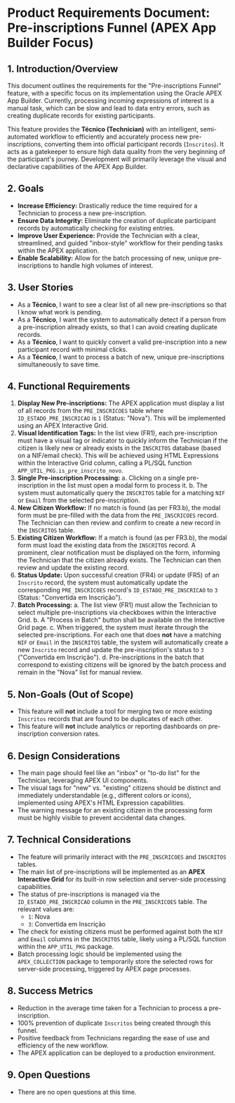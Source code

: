 # Product Requirements Document: Pre-inscriptions Funnel (APEX App Builder Focus)

## 1. Introduction/Overview

This document outlines the requirements for the "Pre-inscriptions Funnel" feature, with a specific focus on its implementation using the Oracle APEX App Builder. Currently, processing incoming expressions of interest is a manual task, which can be slow and lead to data entry errors, such as creating duplicate records for existing participants.

This feature provides the **Técnico (Technician)** with an intelligent, semi-automated workflow to efficiently and accurately process new pre-inscriptions, converting them into official participant records (`Inscritos`). It acts as a gatekeeper to ensure high data quality from the very beginning of the participant's journey. Development will primarily leverage the visual and declarative capabilities of the APEX App Builder.

## 2. Goals

*   **Increase Efficiency:** Drastically reduce the time required for a Technician to process a new pre-inscription.
*   **Ensure Data Integrity:** Eliminate the creation of duplicate participant records by automatically checking for existing entries.
*   **Improve User Experience:** Provide the Technician with a clear, streamlined, and guided "inbox-style" workflow for their pending tasks within the APEX application.
*   **Enable Scalability:** Allow for the batch processing of new, unique pre-inscriptions to handle high volumes of interest.

## 3. User Stories

*   As a **Técnico**, I want to see a clear list of all new pre-inscriptions so that I know what work is pending.
*   As a **Técnico**, I want the system to automatically detect if a person from a pre-inscription already exists, so that I can avoid creating duplicate records.
*   As a **Técnico**, I want to quickly convert a valid pre-inscription into a new participant record with minimal clicks.
*   As a **Técnico**, I want to process a batch of new, unique pre-inscriptions simultaneously to save time.

## 4. Functional Requirements

1.  **Display New Pre-inscriptions:** The APEX application must display a list of all records from the `PRE_INSCRICOES` table where `ID_ESTADO_PRE_INSCRICAO` is `1` (Status: "Nova"). This will be implemented using an APEX Interactive Grid.
2.  **Visual Identification Tags:** In the list view (FR1), each pre-inscription must have a visual tag or indicator to quickly inform the Technician if the citizen is likely new or already exists in the `INSCRITOS` database (based on a NIF/email check). This will be achieved using HTML Expressions within the Interactive Grid column, calling a PL/SQL function `APP_UTIL_PKG.is_pre_inscrito_novo`.
3.  **Single Pre-inscription Processing:**
    a. Clicking on a single pre-inscription in the list must open a modal form to process it.
    b. The system must automatically query the `INSCRITOS` table for a matching `NIF` or `Email` from the selected pre-inscription.
4.  **New Citizen Workflow:** If no match is found (as per FR3.b), the modal form must be pre-filled with the data from the `PRE_INSCRICOES` record. The Technician can then review and confirm to create a new record in the `INSCRITOS` table.
5.  **Existing Citizen Workflow:** If a match is found (as per FR3.b), the modal form must load the existing data from the `INSCRITOS` record. A prominent, clear notification must be displayed on the form, informing the Technician that the citizen already exists. The Technician can then review and update the existing record.
6.  **Status Update:** Upon successful creation (FR4) or update (FR5) of an `Inscrito` record, the system must automatically update the corresponding `PRE_INSCRICOES` record's `ID_ESTADO_PRE_INSCRICAO` to `3` (Status: "Convertida em Inscrição").
7.  **Batch Processing:**
    a. The list view (FR1) must allow the Technician to select multiple pre-inscriptions via checkboxes within the Interactive Grid.
    b. A "Process in Batch" button shall be available on the Interactive Grid page.
    c. When triggered, the system must iterate through the selected pre-inscriptions. For each one that does **not** have a matching `NIF` or `Email` in the `INSCRITOS` table, the system will automatically create a new `Inscrito` record and update the pre-inscription's status to `3` ("Convertida em Inscrição").
    d. Pre-inscriptions in the batch that correspond to existing citizens will be ignored by the batch process and remain in the "Nova" list for manual review.

## 5. Non-Goals (Out of Scope)

*   This feature will **not** include a tool for merging two or more existing `Inscritos` records that are found to be duplicates of each other.
*   This feature will **not** include analytics or reporting dashboards on pre-inscription conversion rates.

## 6. Design Considerations

*   The main page should feel like an "inbox" or "to-do list" for the Technician, leveraging APEX UI components.
*   The visual tags for "new" vs. "existing" citizens should be distinct and immediately understandable (e.g., different colors or icons), implemented using APEX's HTML Expression capabilities.
*   The warning message for an existing citizen in the processing form must be highly visible to prevent accidental data changes.

## 7. Technical Considerations

*   The feature will primarily interact with the `PRE_INSCRICOES` and `INSCRITOS` tables.
*   The main list of pre-inscriptions will be implemented as an **APEX Interactive Grid** for its built-in row selection and server-side processing capabilities.
*   The status of pre-inscriptions is managed via the `ID_ESTADO_PRE_INSCRICAO` column in the `PRE_INSCRICOES` table. The relevant values are:
    *   `1`: Nova
    *   `3`: Convertida em Inscrição
*   The check for existing citizens must be performed against both the `NIF` and `Email` columns in the `INSCRITOS` table, likely using a PL/SQL function within the `APP_UTIL_PKG` package.
*   Batch processing logic should be implemented using the `APEX_COLLECTION` package to temporarily store the selected rows for server-side processing, triggered by APEX page processes.

## 8. Success Metrics

*   Reduction in the average time taken for a Technician to process a pre-inscription.
*   100% prevention of duplicate `Inscritos` being created through this funnel.
*   Positive feedback from Technicians regarding the ease of use and efficiency of the new workflow.
*   The APEX application can be deployed to a production environment.

## 9. Open Questions

*   There are no open questions at this time.
